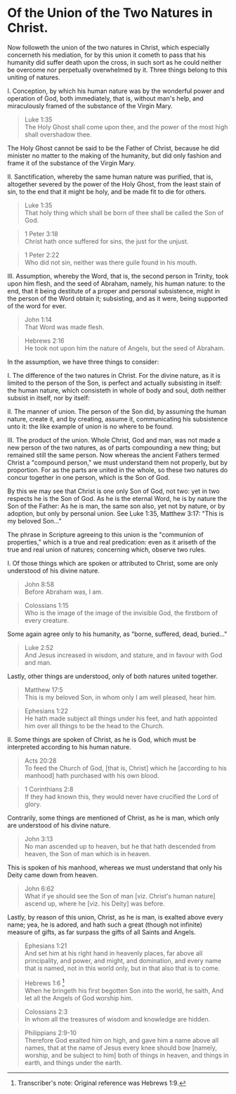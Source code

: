 # Of the Union of the Two Natures in Christ.

Now followeth the union of the two natures in Christ, which especially concerneth his mediation, for by this union it cometh to pass that his humanity did suffer death upon the cross, in such sort as he could neither be overcome nor perpetually overwhelmed by it. Three things belong to this uniting of natures.

I. Conception, by which his human nature was by the wonderful power and operation of God, both immediately, that is, without man's help, and miraculously framed of the substance of the Virgin Mary.

> Luke 1:35  
> The Holy Ghost shall come upon thee, and the power of the most high shall overshadow thee.

The Holy Ghost cannot be said to be the Father of Christ, because he did minister no matter to the making of the humanity, but did only fashion and frame it of the substance of the Virgin Mary.

II. Sanctification, whereby the same human nature was purified, that is, altogether severed by the power of the Holy Ghost, from the least stain of sin, to the end that it might be holy, and be made fit to die for others.

> Luke 1:35  
> That holy thing which shall be born of thee shall be called the Son of God.

> 1 Peter 3:18  
> Christ hath once suffered for sins, the just for the unjust.

> 1 Peter 2:22  
> Who did not sin, neither was there guile found in his mouth.

III. Assumption, whereby the Word, that is, the second person in Trinity, took upon him flesh, and the seed of Abraham, namely, his human nature: to the end, that it being destitute of a proper and personal subsistence, might in the person of the Word obtain it; subsisting, and as it were, being supported of the word for ever.

> John 1:14  
> That Word was made flesh.

> Hebrews 2:16  
> He took not upon him the nature of Angels, but the seed of Abraham.

In the assumption, we have three things to consider: 

I. The difference of the two natures in Christ. For the divine nature, as it is limited to the person of the Son, is perfect and actually subsisting in itself: the human nature, which consisteth in whole of body and soul, doth neither subsist in itself, nor by itself:

II. The manner of union. The person of the Son did, by assuming the human nature, create it, and by creating, assume it, communicating his subsistence unto it: the like example of union is no where to be found. 

III. The product of the union. Whole Christ, God and man, was not made a new person of the two natures, as of parts compounding a new thing; but remained still the same person. Now whereas the ancient Fathers termed Christ a "compound person," we must understand them not properly, but by proportion. For as the parts are united in the whole, so these two natures do concur together in one person, which is the Son of God.

By this we may see that Christ is one only Son of God, not two: yet in two respects he is the Son of God. As he is the eternal Word, he is by nature the Son of the Father: As he is man, the same son also, yet not by nature, or by adoption, but only by personal union. See Luke 1:35, Matthew 3:17: "This is my beloved Son..."

The phrase in Scripture agreeing to this union is the "communion of properties," which is a true and real predication: even as it ariseth of the true and real union of natures; concerning which, observe two rules.

I. Of those things which are spoken or attributed to Christ, some are only understood of his divine nature.

> John 8:58  
> Before Abraham was, I am.

> Colossians 1:15  
> Who is the image of the image of the invisible God, the firstborn of every creature.

Some again agree only to his humanity, as "borne, suffered, dead, buried..." 

> Luke 2:52  
> And Jesus increased in wisdom, and stature, and in favour with God and man.

Lastly, other things are understood, only of both natures united together.

> Matthew 17:5  
> This is my beloved Son, in whom only I am well pleased, hear him.

> Ephesians 1:22  
> He hath made subject all things under his feet, and hath appointed him over all things to be the head to the Church.

II. Some things are spoken of Christ, as he is God, which must be interpreted according to his human nature.

> Acts 20:28  
> To feed the Church of God, [that is, Christ] which he [according to his manhood] hath purchased with his own blood.

> 1 Corinthians 2:8  
> If they had known this, they would never have crucified the Lord of glory.

Contrarily, some things are mentioned of Christ, as he is man, which only are understood of his divine nature.

> John 3:13  
> No man ascended up to heaven, but he that hath descended from heaven, the Son of man which is in heaven.

This is spoken of his manhood, whereas we must understand that only his Deity came down from heaven.

> John 6:62  
> What if ye should see the Son of man [viz. Christ's human nature] ascend up, where he [viz. his Deity] was before.

Lastly, by reason of this union, Christ, as he is man, is exalted above every name; yea, he is adored, and hath such a great (though not infinite) measure of gifts, as far surpass the gifts of all Saints and Angels.

> Ephesians 1:21  
> And set him at his right hand in heavenly places, far above all principality, and power, and might, and domination, and every name that is named, not in this world only, but in that also that is to come.

> Hebrews 1:6 [^1]  
> When he bringeth his first begotten Son into the world, he saith, And let all the Angels of God worship him.

> Colossians 2:3  
> In whom all the treasures of wisdom and knowledge are hidden.

> Philippians 2:9-10  
> Therefore God exalted him on high, and gave him a name above all names, that at the name of Jesus every knee should bow [namely, worship, and be subject to him] both of things in heaven, and things in earth, and things under the earth.

[^1]: Transcriber's note: Original reference was Hebrews 1:9.